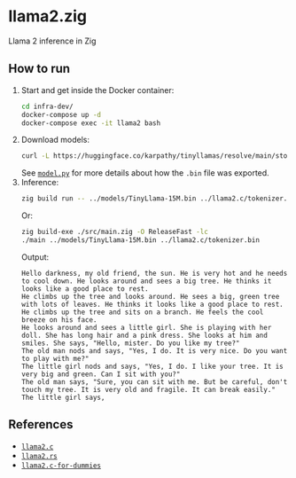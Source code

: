 # llama2.zig
Llama 2 inference in Zig

## How to run
1. Start and get inside the Docker container:
    ```bash
    cd infra-dev/
    docker-compose up -d
    docker-compose exec -it llama2 bash
    ```
2. Download models:
    ```bash
    curl -L https://huggingface.co/karpathy/tinyllamas/resolve/main/stories15M.bin -o ../models/TinyLlama-15M.bin
    ```
    See [`model.py`](https://github.com/karpathy/llama2.c/blob/f61807d/model.py#L317) for more details about how the `.bin` file was exported.
3. Inference:
    ```bash
    zig build run -- ../models/TinyLlama-15M.bin ../llama2.c/tokenizer.bin
    ```
    Or:
    ```bash
    zig build-exe ./src/main.zig -O ReleaseFast -lc
    ./main ../models/TinyLlama-15M.bin ../llama2.c/tokenizer.bin
    ```
    Output:
    ```
    Hello darkness, my old friend, the sun. He is very hot and he needs to cool down. He looks around and sees a big tree. He thinks it looks like a good place to rest.
    He climbs up the tree and looks around. He sees a big, green tree with lots of leaves. He thinks it looks like a good place to rest. He climbs up the tree and sits on a branch. He feels the cool breeze on his face.
    He looks around and sees a little girl. She is playing with her doll. She has long hair and a pink dress. She looks at him and smiles. She says, "Hello, mister. Do you like my tree?"
    The old man nods and says, "Yes, I do. It is very nice. Do you want to play with me?"
    The little girl nods and says, "Yes, I do. I like your tree. It is very big and green. Can I sit with you?"
    The old man says, "Sure, you can sit with me. But be careful, don't touch my tree. It is very old and fragile. It can break easily."
    The little girl says,
    ```

## References
- [`llama2.c`](https://github.com/karpathy/llama2.c)
- [`llama2.rs`](https://github.com/gaxler/llama2.rs)
- [`llama2.c-for-dummies`](https://github.com/RahulSChand/llama2.c-for-dummies)
